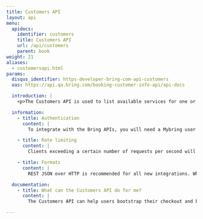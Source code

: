 ```yaml
---
title: Customers API
layout: api
menu:
  apidocs:
    identifier: customers
    title: Customers API
    url: /api/customers
    parent: book
weight: 21
aliases:
  - customersapi.html
params:
  disqus_identifier: https-developer-bring-com-api-customers
  oas: https://api.qa.bring.com/booking-customer-info-api/api-docs

  introduction: |
    <p>The Customers API is used to list available services for one or more customers</p>

  information:
    - title: Authentication
      content: |
        To integrate with the Bring APIs, you will need a Mybring user account with an API key. Information about prerequisites and authentication headers can be found on the general API [Getting Started page](/api/). In addition to authentication, you need to be [authorized](./authorization).

    - title: Rate limiting
      content: |
        Clients exceeding a certain number of requests per second will be throttled, and the response will contain http status code 429. If you have a use case requiring rates above the limit, please contact developer-booking@bring.com for assistance.

    - title: Formats
      content: |
        REST JSON over HTTP is recommended for all new integrations. While we currently also support XML, this is very likely to be phased out in the future.

  documentation:
    - title: What can the Customers API do for me?
      content: |
        The Customers API can help users bootstrap their checkout and booking process, by providing a list of customers, countries, and services available to the user. 

---
```

